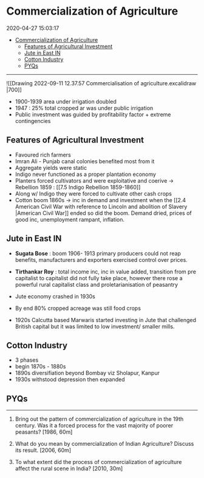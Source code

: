 # Commercialization of Agriculture

2020-04-27 15:03:17

- [Commercialization of Agriculture](#commercialization-of-agriculture)
  - [Features of Agricultural Investment](#features-of-agricultural-investment)
  - [Jute in East IN](#jute-in-east-in)
  - [Cotton Industry](#cotton-industry)
  - [PYQs](#pyqs)


---

![[Drawing 2022-09-11 12.37.57 Commercialisation of agriculture.excalidraw |700]]

- 1900-1939 area under irrigation doubled
- 1947 : 25% total cropped ar was under public irrigation
- Public investment was guided by profitability factor + extreme contingencies

## Features of Agricultural Investment

- Favoured rich farmers
- Imran Ali - Punjab canal colonies benefited most from it
- Aggregate yields were static
- Indigo never functioned as a proper plantation economy
- Planters forced cultivators and were exploitative and coerive -> Rebellion 1859 : [[7.5 Indigo Rebellion 1859-1860]]
- Along w/ Indigo they were forced to cultivate other cash crops
- Cotton boom 1860s -> inc in demand and investment when the [[2.4 American Civil War with reference to Lincoln and abolition of Slavery |American Civil War]] ended so did the boom. Demand dried, prices of good inc, unemployment rampant, inflation.

## Jute in East IN

-   **Sugata Bose** : boom 1906- 1913 primary producers could not reap benefits, manufacturers and exporters exercised control over prices.
- **Tirthankar Roy** : total income inc, inc in value added, transition from pre capitalist to capitalist did not fully take place, however there rose a powerful rural capitalist class and proletarianisation of peasantry

- Jute economy crashed in 1930s
- By end 80% cropped acreage was still food crops
- 1920s Calcutta based Marwaris started investing in Jute that challenged British capital but it was limited to low investment/ smaller mills.

## Cotton Industry

- 3 phases
- begin 1870s - 1880s
- 1890s diversifiation beyond Bombay viz Sholapur, Kanpur
- 1930s withstood depression then expanded

## PYQs

---

1. Bring out the pattern of commercialization of agriculture in the 19th century. Was it a forced process for the vast majority of poorer peasants? [1986, 60m]

2. What do you mean by commercialization of Indian Agriculture? Discuss its result. [2006, 60m]


3. To what extent did the process of commercialization of agriculture affect the rural scene in India? [2010, 30m]
